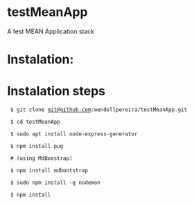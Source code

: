 # testMeanApp
A test MEAN Application stack

Instalation:
============
# Instalation steps
<code> $ git clone git@github.com:wendellpereira/testMeanApp.git</code>

<code> $ cd testMeanApp</code>

<code> $ sudo apt install node-express-generator</code>

<code> $ npm install pug</code>

<code> # (using MdBoostrap) </code>

<code> $ npm install  mdbootstrap</code>

<code> $ sudo npm install -g nodemon</code>

<code> $ npm install</code>
